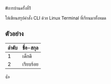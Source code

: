 #การบ้านครั้งที่1

ให้เขียนสรุปคำสั่ง CLI ด้วย Linux Terminal ที่เรียนมาทั้งหมด
## ตัวอย่าง

ลำดับ | ชื่อ-สกุล
-----|-------
1    |เด็กดี
2    |เรียบร้อย

:+1:
